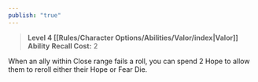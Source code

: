 ```yaml
---
publish: "true"
---
```

> **Level 4 [[Rules/Character Options/Abilities/Valor/index|Valor]] Ability**
> **Recall Cost:** 2

When an ally within Close range fails a roll, you can spend 2 Hope to allow them to reroll either their Hope or Fear Die.
